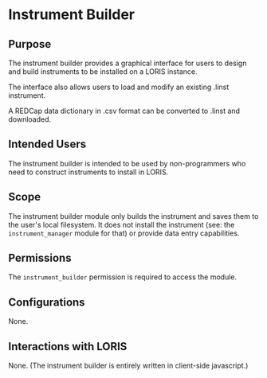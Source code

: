# Instrument Builder

## Purpose

The instrument builder provides a graphical interface for users to
design and build instruments to be installed on a LORIS instance.

The interface also allows users to load and modify an existing
.linst instrument.

A REDCap data dictionary in .csv format can be converted to
.linst and downloaded.

## Intended Users

The instrument builder is intended to be used by non-programmers who
need to construct instruments to install in LORIS.

## Scope

The instrument builder module only builds the instrument and saves them
to the user's local filesystem. It does not install the instrument
(see: the `instrument_manager` module for that) or provide data entry
capabilities.

## Permissions

The `instrument_builder` permission is required to access the module.

## Configurations

None.

## Interactions with LORIS

None. (The instrument builder is entirely written in client-side
javascript.)
